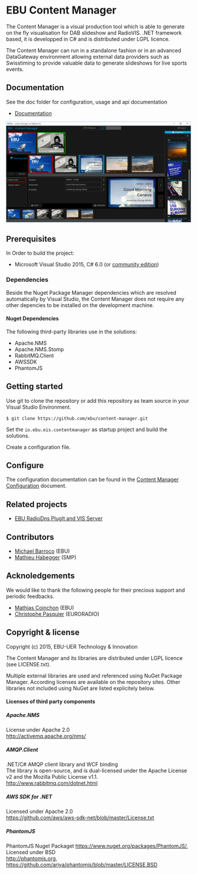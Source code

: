 # EBU Content Manager


The Content Manager is a visual production tool which is able to generate on the fly 
visualisation for DAB slideshow and RadioVIS. 
.NET framework based, it is developped in C# and is distributed under LGPL licence.

The Content Manager can run in a standalone fashion or in an advanced DataGateway environment
allowing external data providers such as Swisstiming to provide valuable data to generate
slideshows for live sports events.

## Documentation

See the	doc folder for configuration, usage and api documentation

* [Documentation](doc)

![EBU Content Manager](doc/img/cm_screenshot.png)

## Prerequisites

In Order to build the project:

* Microsoft Visual Studio 2015, C# 6.0 
(or [community edition](https://www.visualstudio.com/en-us/products/visual-studio-community-vs.aspx))

### Dependencies

Beside the Nuget Package Manager dependencies which are resolved automatically by Visual Studio, the Content Manager
does not require any other depencies to be installed on the development machine.

#### Nuget Dependencies

The following third-party libraries use in the solutions:

* Apache.NMS
* Apache.NMS.Stomp
* RabbitMQ.Client
* AWSSDK
* PhantomJS


## Getting started

Use git to clone the repository or add this repository as team source in your Visual Studio Environment.

    $ git clone https://github.com/ebu/content-manager.git

Set the `io.ebu.eis.contentmanager` as startup project and build the solutions.

Create a configuration file.


## Configure

The configuration documentation can be found in the 
[Content Manager Configuration](doc/Configuration.md) document.


## Related projects

* [EBU RadioDns PlugIt and VIS Server](https://github.com/ebu/radiodns-plugit)


## Contributors

* [Michael Barroco](https://github.com/barroco) (EBU)
* [Mathieu Habegger](https://github.com/mhabegger) (SMP)


## Acknoledgements

We would like to thank the following people for their precious support and periodic feedbacks.

* [Mathias Coinchon](https://github.com/coinchon) (EBU)
* [Christophe Pasquier](https://twitter.com/SportOnRadio) (EURORADIO)


## Copyright & license

Copyright (c) 2015, EBU-UER Technology & Innovation

The Content Manager and its libraries are distributed under LGPL licence (see LICENSE.txt).

Multiple external libraries are used and referenced using NuGet Package Manager.
According licenses are available on the repository sites. 
Other libraries not included using NuGet are listed explicitely below.

#### Licenses of third party components

##### Apache.NMS
License under Apache 2.0  
http://activemq.apache.org/nms/

##### AMQP.Client
.NET/C# AMQP client library and WCF binding  
The library is open-source, and is dual-licensed under the Apache License v2 and the Mozilla Public License v1.1.  
http://www.rabbitmq.com/dotnet.html

##### AWS SDK for .NET
Licensed under Apache 2.0  
https://github.com/aws/aws-sdk-net/blob/master/License.txt

##### PhantomJS
PhantomJS Nuget Packaget https://www.nuget.org/packages/PhantomJS/,   
Licensed under BSD  
http://phantomjs.org, https://github.com/ariya/phantomjs/blob/master/LICENSE.BSD


